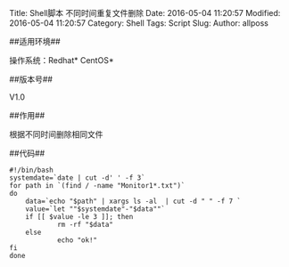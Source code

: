 Title: Shell脚本 不同时间重复文件删除
Date: 2016-05-04 11:20:57 
Modified: 2016-05-04 11:20:57 
Category: Shell
Tags: Script
Slug: 
Author: allposs


##适用环境##

操作系统：Redhat\* CentOS\*

##版本号##
  
V1.0

##作用##

根据不同时间删除相同文件

##代码##

	#!/bin/bash
	systemdate=`date | cut -d' ' -f 3`
	for path in `(find / -name "Monitor1*.txt")`
	do
        data=`echo "$path" | xargs ls -al  | cut -d " " -f 7 `
        value=`let ""$systemdate"-"$data""`
        if [[ $value -le 3 ]]; then
                rm -rf "$data"
        else
                echo "ok!"
	fi
	done
